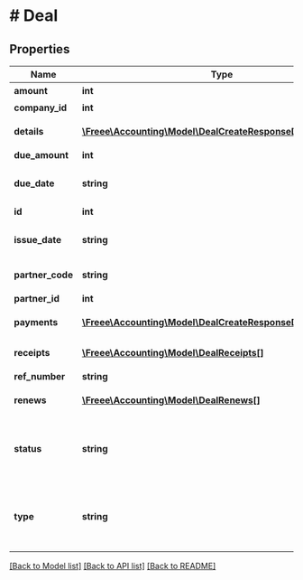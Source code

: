 # # Deal

## Properties

Name | Type | Description | Notes
------------ | ------------- | ------------- | -------------
**amount** | **int** | 金額 | 
**company_id** | **int** | 事業所ID | 
**details** | [**\Freee\Accounting\Model\DealCreateResponseDealDetails[]**](DealCreateResponseDealDetails.md) | 取引の明細行 | [optional] 
**due_amount** | **int** | 支払金額 | [optional] 
**due_date** | **string** | 支払期日 (yyyy-mm-dd) | [optional] 
**id** | **int** | 取引ID | 
**issue_date** | **string** | 発生日 (yyyy-mm-dd) | 
**partner_code** | **string** | 取引先コード | [optional] 
**partner_id** | **int** | 取引先ID | 
**payments** | [**\Freee\Accounting\Model\DealCreateResponseDealPayments[]**](DealCreateResponseDealPayments.md) | 取引の支払行 | [optional] 
**receipts** | [**\Freee\Accounting\Model\DealReceipts[]**](DealReceipts.md) | 証憑ファイル | [optional] 
**ref_number** | **string** | 管理番号 | [optional] 
**renews** | [**\Freee\Accounting\Model\DealRenews[]**](DealRenews.md) | 取引の+更新行 | [optional] 
**status** | **string** | 決済状況 (未決済: unsettled, 完了: settled) | 
**type** | **string** | 収支区分 (収入: income, 支出: expense) | [optional] 

[[Back to Model list]](../../README.md#documentation-for-models) [[Back to API list]](../../README.md#documentation-for-api-endpoints) [[Back to README]](../../README.md)


